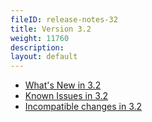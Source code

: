 ```yaml
---
fileID: release-notes-32
title: Version 3.2
weight: 11760
description: 
layout: default
---
```

- [What's New in 3.2](release-notes-new-features32)
- [Known Issues in 3.2](release-notes-known-issues32)
- [Incompatible changes in 3.2](release-notes-upgrading-changes32)
